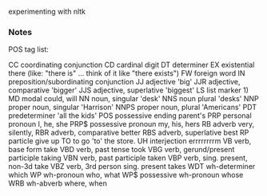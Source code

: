 experimenting with nltk 

### Notes

POS tag list:

CC	coordinating conjunction
CD	cardinal digit
DT	determiner
EX	existential there (like: "there is" ... think of it like "there exists")
FW	foreign word
IN	preposition/subordinating conjunction
JJ	adjective	'big'
JJR	adjective, comparative	'bigger'
JJS	adjective, superlative	'biggest'
LS	list marker	1)
MD	modal	could, will
NN	noun, singular 'desk'
NNS	noun plural	'desks'
NNP	proper noun, singular	'Harrison'
NNPS	proper noun, plural	'Americans'
PDT	predeterminer	'all the kids'
POS	possessive ending	parent's
PRP	personal pronoun	I, he, she
PRP$	possessive pronoun	my, his, hers
RB	adverb	very, silently,
RBR	adverb, comparative	better
RBS	adverb, superlative	best
RP	particle	give up
TO	to	go 'to' the store.
UH	interjection	errrrrrrrm
VB	verb, base form	take
VBD	verb, past tense	took
VBG	verb, gerund/present participle	taking
VBN	verb, past participle	taken
VBP	verb, sing. present, non-3d	take
VBZ	verb, 3rd person sing. present	takes
WDT	wh-determiner	which
WP	wh-pronoun	who, what
WP$	possessive wh-pronoun	whose
WRB	wh-abverb	where, when
